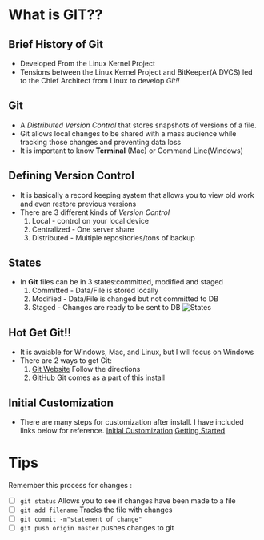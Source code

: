 # What is GIT??

## Brief History of Git

- Developed From the Linux Kernel Project
- Tensions between the Linux Kernel Project and BitKeeper(A DVCS) led
    to the Chief Architect from Linux to develop *Git!!* 

## Git

- A *Distributed Version Control* that stores snapshots of versions
    of a file.
- Git allows local changes to be shared with a mass audience while
    tracking those changes and preventing data loss
- It is important to know **Terminal** (Mac) or Command Line(Windows)

## Defining Version Control

- It is basically a record keeping system that allows you to view 
    old work and even restore previous versions
- There are 3 different kinds of *Version Control*
    1. Local - control on your local device
    2. Centralized - One server share
    3. Distributed - Multiple repositories/tons of backup

## States

- In **Git** files can be in 3 states:committed, modified and staged
    1. Committed - Data/File is stored locally
    2. Modified - Data/File is changed but not committed to DB
    3. Staged - Changes are ready to be sent to DB
![States](https://blog.udemy.com/wp-content/uploads/2015/08/image066.png)

## Hot Get Git!!

- It is avaiable for Windows, Mac, and Linux, but I will focus on Windows
- There are 2 ways to get Git:
    1. [Git Website](http://git-scm.com/download/win) Follow the directions
    2. [GitHub](http://windows.github.com) Git comes as a part of this install

## Initial Customization

- There are many steps for customization after install. I have included links below for reference.
[Initial Customization](https://blog.udemy.com/git-tutorial-a-comprehensive-guide/)
[Getting Started](https://git-scm.com/book/en/v2/Getting-Started-First-Time-Git-Setup)

# Tips

Remember this process for changes :

- [ ] `git status` Allows you to see if changes have been made to a file
- [ ] `git add filename` Tracks the file with changes
- [ ] `git commit -m"statement of change"`
- [ ] `git push origin master` pushes changes to git
